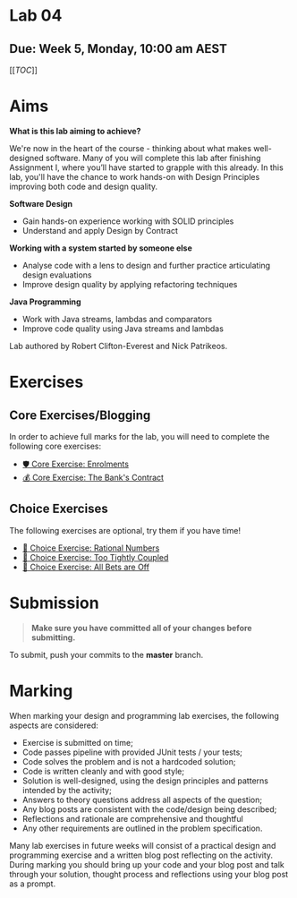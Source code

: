 # Lab 04

## Due: Week 5, Monday, 10:00 am AEST

[[_TOC_]]

# Aims

**What is this lab aiming to achieve?**

We're now in the heart of the course - thinking about what makes well-designed software. Many of you will complete this lab after finishing Assignment I, where you’ll have started to grapple with this already. In this lab, you'll have the chance to work hands-on with Design Principles improving both code and design quality.

**Software Design**

- Gain hands-on experience working with SOLID principles
- Understand and apply Design by Contract

**Working with a system started by someone else**

- Analyse code with a lens to design and further practice articulating design evaluations
- Improve design quality by applying refactoring techniques

**Java Programming**

- Work with Java streams, lambdas and comparators
- Improve code quality using Java streams and lambdas

Lab authored by Robert Clifton-Everest and Nick Patrikeos.

# Exercises

## Core Exercises/Blogging

In order to achieve full marks for the lab, you will need to complete the following core exercises:

- [🛡️ Core Exercise: Enrolments](/spec/CoreEnrolments.md)
- [💰 Core Exercise: The Bank's Contract](/spec/CoreBank.md)

## Choice Exercises

The following exercises are optional, try them if you have time!

- [🧮 Choice Exercise: Rational Numbers](/spec/ChoiceRationalNumbers.md)
- [🍝 Choice Exercise: Too Tightly Coupled](/spec/ChoiceCoupling.md)
- [🐻 Choice Exercise: All Bets are Off](/spec/ChoiceAllBets.md)

# Submission

> **Make sure you have committed all of your changes before submitting.**

To submit, push your commits to the **master** branch.

# Marking

When marking your design and programming lab exercises, the following aspects are considered:

- Exercise is submitted on time;
- Code passes pipeline with provided JUnit tests / your tests;
- Code solves the problem and is not a hardcoded solution;
- Code is written cleanly and with good style;
- Solution is well-designed, using the design principles and patterns intended by the activity;
- Answers to theory questions address all aspects of the question;
- Any blog posts are consistent with the code/design being described;
- Reflections and rationale are comprehensive and thoughtful
- Any other requirements are outlined in the problem specification.

Many lab exercises in future weeks will consist of a practical design and programming exercise and a written blog post reflecting on the activity. During marking you should bring up your code and your blog post and talk through your solution, thought process and reflections using your blog post as a prompt.
